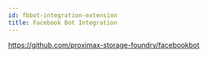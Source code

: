 ```yaml
---
id: fbbot-integration-extension
title: Facebook Bot Integration
---
```



https://github.com/proximax-storage-foundry/facebookbot